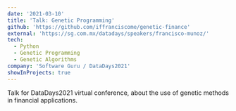 ```yaml
---
date: '2021-03-10'
title: 'Talk: Genetic Programming'
github: 'https://github.com/iffranciscome/genetic-finance'
external: 'https://sg.com.mx/datadays/speakers/francisco-munoz/'
tech:
  - Python
  - Genetic Programming
  - Genetic Algorithms
company: 'Software Guru / DataDays2021'
showInProjects: true
---
```


Talk for DataDays2021 virtual conference, about the use of genetic methods in financial applications.
